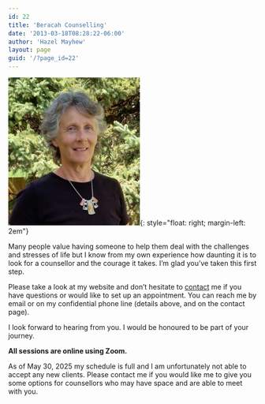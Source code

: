```yaml
---
id: 22
title: 'Beracah Counselling'
date: '2013-03-18T08:28:22-06:00'
author: 'Hazel Mayhew'
layout: page
guid: '/?page_id=22'
---
```


![](/wp-content/uploads/2019/05/Lifespan-website-photo-267x300.jpg){: style="float: right; margin-left: 2em"}

Many people value having someone to help them deal with the challenges and stresses of life but I know from my own experience how daunting it is to look for a counsellor and the courage it takes. I’m glad you’ve taken this first step.

Please take a look at my website and don’t hesitate to [contact](/contact) me if you have questions or would like to set up an appointment. You can reach me by email or on my confidential phone line (details above, and on the contact page).

I look forward to hearing from you. I would be honoured to be part of your journey.

**All sessions are online using Zoom.**

As of May 30, 2025 my schedule is full and I am unfortunately not able to accept any new clients.
Please contact me if you would like me to give you some options for counsellors who may have space and are able to meet with you.
